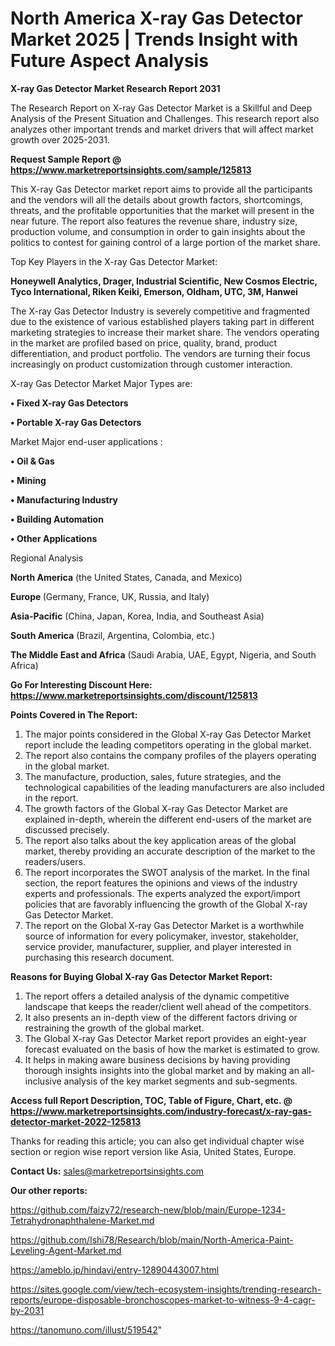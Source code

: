 # North America X-ray Gas Detector Market 2025 | Trends Insight with Future Aspect Analysis

<strong>X-ray Gas Detector Market Research Report 2031</strong>

The Research Report on X-ray Gas Detector Market is a Skillful and Deep Analysis of the Present Situation and Challenges. This research report also analyzes other important trends and market drivers that will affect market growth over 2025-2031.

<strong>Request Sample Report @ <a href=https://www.marketreportsinsights.com/sample/125813>https://www.marketreportsinsights.com/sample/125813</a></strong>

This X-ray Gas Detector market report aims to provide all the participants and the vendors will all the details about growth factors, shortcomings, threats, and the profitable opportunities that the market will present in the near future. The report also features the revenue share, industry size, production volume, and consumption in order to gain insights about the politics to contest for gaining control of a large portion of the market share.

Top Key Players in the X-ray Gas Detector Market:

<strong>Honeywell Analytics, Drager, Industrial Scientific, New Cosmos Electric, Tyco International, Riken Keiki, Emerson, Oldham, UTC, 3M, Hanwei</strong>

The X-ray Gas Detector Industry is severely competitive and fragmented due to the existence of various established players taking part in different marketing strategies to increase their market share. The vendors operating in the market are profiled based on price, quality, brand, product differentiation, and product portfolio. The vendors are turning their focus increasingly on product customization through customer interaction.

X-ray Gas Detector Market Major Types are:

<strong>• Fixed X-ray Gas Detectors

• Portable X-ray Gas Detectors</strong>

Market Major end-user applications :

<strong>• Oil & Gas

• Mining

• Manufacturing Industry

• Building Automation

• Other Applications</strong>

Regional Analysis

</u><strong><b>North America</b></strong> (the United States, Canada, and Mexico)

<strong><b>Europe </b></strong>(Germany, France, UK, Russia, and Italy)

<strong><b>Asia-Pacific</b></strong> (China, Japan, Korea, India, and Southeast Asia)

<strong><b>South America</b></strong> (Brazil, Argentina, Colombia, etc.)

<strong><b>The Middle East and Africa</b></strong> (Saudi Arabia, UAE, Egypt, Nigeria, and South Africa)

<strong>Go For Interesting Discount Here: <a href=https://www.marketreportsinsights.com/discount/125813>https://www.marketreportsinsights.com/discount/125813</a></strong>

<strong>Points Covered in The Report:</strong>
<ol>
  <li>The major points considered in the Global X-ray Gas Detector Market report include the leading competitors operating in the global market.</li>
  <li>The report also contains the company profiles of the players operating in the global market.</li>
  <li>The manufacture, production, sales, future strategies, and the technological capabilities of the leading manufacturers are also included in the report.</li>
  <li>The growth factors of the Global X-ray Gas Detector Market are explained in-depth, wherein the different end-users of the market are discussed precisely.</li>
  <li>The report also talks about the key application areas of the global market, thereby providing an accurate description of the market to the readers/users.</li>
  <li>The report incorporates the SWOT analysis of the market. In the final section, the report features the opinions and views of the industry experts and professionals. The experts analyzed the export/import policies that are favorably influencing the growth of the Global X-ray Gas Detector Market.</li>
  <li>The report on the Global X-ray Gas Detector Market is a worthwhile source of information for every policymaker, investor, stakeholder, service provider, manufacturer, supplier, and player interested in purchasing this research document.</li>
</ol>
<strong>Reasons for Buying Global X-ray Gas Detector Market Report:</strong>

<ol>
  <li>The report offers a detailed analysis of the dynamic competitive landscape that keeps the reader/client well ahead of the competitors.</li>
  <li>It also presents an in-depth view of the different factors driving or restraining the growth of the global market.</li>
  <li>The Global X-ray Gas Detector Market report provides an eight-year forecast evaluated on the basis of how the market is estimated to grow.</li>
  <li>It helps in making aware business decisions by having providing thorough insights insights into the global market and by making an all-inclusive analysis of the key market segments and sub-segments.</li>
</ol>
<strong>Access full Report Description, TOC, Table of Figure, Chart, etc. @ <a href=https://www.marketreportsinsights.com/industry-forecast/x-ray-gas-detector-market-2022-125813>https://www.marketreportsinsights.com/industry-forecast/x-ray-gas-detector-market-2022-125813</a></strong>


Thanks for reading this article; you can also get individual chapter wise section or region wise report version like Asia, United States, Europe.

<strong>Contact Us:</strong>
sales@marketreportsinsights.com

<strong>Our other reports:</strong>

<a href=https://github.com/faizy72/research-new/blob/main/Europe-1234-Tetrahydronaphthalene-Market.md>https://github.com/faizy72/research-new/blob/main/Europe-1234-Tetrahydronaphthalene-Market.md</a>

<a href=https://github.com/Ishi78/Research/blob/main/North-America-Paint-Leveling-Agent-Market.md>https://github.com/Ishi78/Research/blob/main/North-America-Paint-Leveling-Agent-Market.md</a>

<a href=https://ameblo.jp/hindavi/entry-12890443007.html>https://ameblo.jp/hindavi/entry-12890443007.html</a>

<a href=https://sites.google.com/view/tech-ecosystem-insights/trending-research-reports/europe-disposable-bronchoscopes-market-to-witness-9-4-cagr-by-2031>https://sites.google.com/view/tech-ecosystem-insights/trending-research-reports/europe-disposable-bronchoscopes-market-to-witness-9-4-cagr-by-2031</a>

<a href=https://tanomuno.com/illust/519542>https://tanomuno.com/illust/519542</a>"
